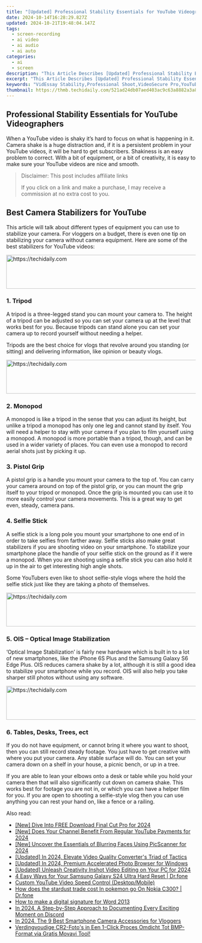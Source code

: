 ```yaml
---
title: "[Updated] Professional Stability Essentials for YouTube Videographers"
date: 2024-10-14T16:28:29.827Z
updated: 2024-10-21T19:48:04.147Z
tags: 
  - screen-recording
  - ai video
  - ai audio
  - ai auto
categories: 
  - ai
  - screen
description: "This Article Describes [Updated] Professional Stability Essentials for YouTube Videographers"
excerpt: "This Article Describes [Updated] Professional Stability Essentials for YouTube Videographers"
keywords: "VidEssay Stability,Professional Shoot,VideoSecure Pro,YouTubers' Balance,ProfVid Stability,Videographer Focus,Content Solidity"
thumbnail: https://thmb.techidaily.com/521ad24db07aed403ac9c63a8882a3a87b12e15e0d1178b868dfaacb16286760.jpg
---
```


## Professional Stability Essentials for YouTube Videographers

When a YouTube video is shaky it’s hard to focus on what is happening in it. Camera shake is a huge distraction and, if it is a persistent problem in your YouTube videos, it will be hard to get subscribers. Shakiness is an easy problem to correct. With a bit of equipment, or a bit of creativity, it is easy to make sure your YouTube videos are nice and smooth.

>  Disclaimer: This post includes affiliate links
>
>  If you click on a link and make a purchase, I may receive a commission at no extra cost to you.
>

## Best Camera Stabilizers for YouTube

This article will talk about different types of equipment you can use to stabilize your camera. For vloggers on a budget, there is even one tip on stabilizing your camera without camera equipment. Here are some of the best stabilizers for YouTube videos:

<!-- affiliate ads begin -->
<a href="https://appsumo.8odi.net/c/5597632/2144283/7443" target="_top" id="2144283">
  <img src="//a.impactradius-go.com/display-ad/7443-2144283" border="0" alt="https://techidaily.com" width="600" height="90"/>
</a>
<img height="0" width="0" src="https://appsumo.8odi.net/i/5597632/2144283/7443" style="position:absolute;visibility:hidden;" border="0" />
<!-- affiliate ads end -->

### 1\. Tripod

A tripod is a three-legged stand you can mount your camera to. The height of a tripod can be adjusted so you can set your camera up at the level that works best for you. Because tripods can stand alone you can set your camera up to record yourself without needing a helper.

Tripods are the best choice for vlogs that revolve around you standing (or sitting) and delivering information, like opinion or beauty vlogs.

<!-- affiliate ads begin -->
<a href="https://appsumo.8odi.net/c/5597632/2043662/7443" target="_top" id="2043662">
  <img src="//a.impactradius-go.com/display-ad/7443-2043662" border="0" alt="https://techidaily.com" width="728" height="90"/>
</a>
<img height="0" width="0" src="https://appsumo.8odi.net/i/5597632/2043662/7443" style="position:absolute;visibility:hidden;" border="0" />
<!-- affiliate ads end -->

### 2\. Monopod

A monopod is like a tripod in the sense that you can adjust its height, but unlike a tripod a monopod has only one leg and cannot stand by itself. You will need a helper to stay with your camera if you plan to film yourself using a monopod. A monopod is more portable than a tripod, though, and can be used in a wider variety of places. You can even use a monopod to record aerial shots just by picking it up.

### 3\. Pistol Grip

A pistol grip is a handle you mount your camera to the top of. You can carry your camera around on top of the pistol grip, or you can mount the grip itself to your tripod or monopod. Once the grip is mounted you can use it to more easily control your camera movements. This is a great way to get even, steady, camera pans.

### 4\. Selfie Stick

A selfie stick is a long pole you mount your smartphone to one end of in order to take selfies from farther away. Selfie sticks also make great stabilizers if you are shooting video on your smartphone. To stabilize your smartphone place the handle of your selfie stick on the ground as if it were a monopod. When you are shooting using a selfie stick you can also hold it up in the air to get interesting high angle shots.

Some YouTubers even like to shoot selfie-style vlogs where the hold the selfie stick just like they are taking a photo of themselves.

<!-- affiliate ads begin -->
<a href="https://aligracehair.sjv.io/c/5597632/1886003/19272" target="_top" id="1886003">
  <img src="//a.impactradius-go.com/display-ad/19272-1886003" border="0" alt="https://techidaily.com" width="728" height="90"/>
</a>
<img height="0" width="0" src="https://aligracehair.sjv.io/i/5597632/1886003/19272" style="position:absolute;visibility:hidden;" border="0" />
<!-- affiliate ads end -->

### 5\. OIS – Optical Image Stabilization

‘Optical Image Stabilization’ is fairly new hardware which is built in to a lot of new smartphones, like the iPhone 6S Plus and the Samsung Galaxy S6 Edge Plus. OIS reduces camera shake by a lot, although it is still a good idea to stabilize your smartphone while you record. OIS will also help you take sharper still photos without using any software.

<!-- affiliate ads begin -->
<a href="https://aidotcom.pxf.io/c/5597632/2134501/19576" target="_top" id="2134501">
  <img src="//a.impactradius-go.com/display-ad/19576-2134501" border="0" alt="https://techidaily.com" width="640" height="90"/>
</a>
<img height="0" width="0" src="https://aidotcom.pxf.io/i/5597632/2134501/19576" style="position:absolute;visibility:hidden;" border="0" />
<!-- affiliate ads end -->

### 6\. Tables, Desks, Trees, ect

If you do not have equipment, or cannot bring it where you want to shoot, then you can still record steady footage. You just have to get creative with where you put your camera. Any stable surface will do. You can set your camera down on a shelf in your house, a picnic bench, or up in a tree.

If you are able to lean your elbows onto a desk or table while you hold your camera then that will also significantly cut down on camera shake. This works best for footage you are not in, or which you can have a helper film for you. If you are open to shooting a selfie-style vlog then you can use anything you can rest your hand on, like a fence or a railing.

<ins class="adsbygoogle"
     style="display:block"
     data-ad-format="autorelaxed"
     data-ad-client="ca-pub-7571918770474297"
     data-ad-slot="1223367746"></ins>

<ins class="adsbygoogle"
     style="display:block"
     data-ad-format="autorelaxed"
     data-ad-client="ca-pub-7571918770474297"
     data-ad-slot="1223367746"></ins>



<ins class="adsbygoogle"
     style="display:block"
     data-ad-client="ca-pub-7571918770474297"
     data-ad-slot="8358498916"
     data-ad-format="auto"
     data-full-width-responsive="true"></ins>


<span class="atpl-alsoreadstyle">Also read:</span>
<div><ul>
<li><a href="https://fox-access.techidaily.com/new-dive-into-free-download-final-cut-pro-for-2024/"><u>[New] Dive Into FREE Download Final Cut Pro for 2024</u></a></li>
<li><a href="https://youtube-zero.techidaily.com/oes-your-channel-benefit-from-regular-youtube-payments-for-2024/"><u>[New] Does Your Channel Benefit From Regular YouTube Payments for 2024</u></a></li>
<li><a href="https://fox-access.techidaily.com/new-uncover-the-essentials-of-blurring-faces-using-picscanner-for-2024/"><u>[New] Uncover the Essentials of Blurring Faces Using PicScanner for 2024</u></a></li>
<li><a href="https://fox-access.techidaily.com/updated-in-2024-elevate-video-quality-converters-triad-of-tactics/"><u>[Updated] In 2024, Elevate Video Quality Converter's Triad of Tactics</u></a></li>
<li><a href="https://article-tips.techidaily.com/updated-in-2024-premium-accelerated-photo-browser-for-windows/"><u>[Updated] In 2024, Premium Accelerated Photo Browser for Windows</u></a></li>
<li><a href="https://fox-access.techidaily.com/updated-unleash-creativity-inshot-video-editing-on-your-pc-for-2024/"><u>[Updated] Unleash Creativity Inshot Video Editing on Your PC for 2024</u></a></li>
<li><a href="https://phone-solutions.techidaily.com/4-easy-ways-for-your-samsung-galaxy-s24-ultra-hard-reset-drfone-by-drfone-reset-android-reset-android/"><u>4 Easy Ways for Your Samsung Galaxy S24 Ultra Hard Reset | Dr.fone</u></a></li>
<li><a href="https://youtube-clips.techidaily.com/custom-youtube-video-speed-control-desktopmobile/"><u>Custom YouTube Video Speed Control (Desktop/Mobile)</u></a></li>
<li><a href="https://android-pokemon-go.techidaily.com/how-does-the-stardust-trade-cost-in-pokemon-go-on-nokia-c300-drfone-by-drfone-virtual-android/"><u>How does the stardust trade cost In pokemon go On Nokia C300? | Dr.fone</u></a></li>
<li><a href="https://blog-min.techidaily.com/how-to-make-a-digital-signature-for-word-2013-by-ldigisigner-sign-a-word-sign-a-word/"><u>How to make a digital signature for Word 2013</u></a></li>
<li><a href="https://screen-mirroring-recording.techidaily.com/in-2024-a-step-by-step-approach-to-documenting-every-exciting-moment-on-discord/"><u>In 2024, A Step-by-Step Approach to Documenting Every Exciting Moment on Discord</u></a></li>
<li><a href="https://youtube-tips.techidaily.com/24-the-9-best-smartphone-camera-accessories-for-vloggers/"><u>In 2024, The 9 Best Smartphone Camera Accessories for Vloggers</u></a></li>
<li><a href="https://tech-recovery.techidaily.com/verdingvoudige-cr2-fotos-in-een-1-click-proces-omdicht-tot-bmp-format-via-gratis-movavi-tool/"><u>Verdingvoudige CR2-Foto's in Een 1-Click Proces Omdicht Tot BMP-Format via Gratis Movavi Tool!</u></a></li>
</ul></div>

